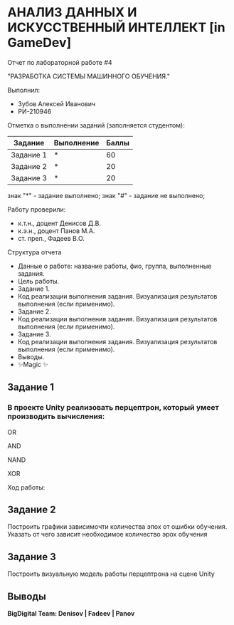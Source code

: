 # АНАЛИЗ ДАННЫХ И ИСКУССТВЕННЫЙ ИНТЕЛЛЕКТ [in GameDev]
Отчет по лабораторной работе #4

"РАЗРАБОТКА СИСТЕМЫ МАШИННОГО ОБУЧЕНИЯ."

Выполнил:
- Зубов Алексей Иванович
- РИ-210946

Отметка о выполнении заданий (заполняется студентом):

| Задание | Выполнение | Баллы |
| ------ | ------ | ------ |
| Задание 1 | * | 60 |
| Задание 2 | * | 20 |
| Задание 3 | * | 20 |

знак "*" - задание выполнено; знак "#" - задание не выполнено;

Работу проверили:
- к.т.н., доцент Денисов Д.В.
- к.э.н., доцент Панов М.А.
- ст. преп., Фадеев В.О.


Структура отчета

- Данные о работе: название работы, фио, группа, выполненные задания.
- Цель работы.
- Задание 1.
- Код реализации выполнения задания. Визуализация результатов выполнения (если применимо).
- Задание 2.
- Код реализации выполнения задания. Визуализация результатов выполнения (если применимо).
- Задание 3.
- Код реализации выполнения задания. Визуализация результатов выполнения (если применимо).
- Выводы.
- ✨Magic ✨


## Задание 1
### В проекте Unity реализовать перцептрон, который умеет производить вычисления:

OR

AND

NAND

XOR

Ход работы:


## Задание 2
Построить графики зависимочти количества эпох от ошибки обучения. Указать от чего зависит необходимое количество эрох обучения

    
    

## Задание 3
Построить визуальную модель работы перцептрона на сцене Unity






## Выводы



**BigDigital Team: Denisov | Fadeev | Panov**
